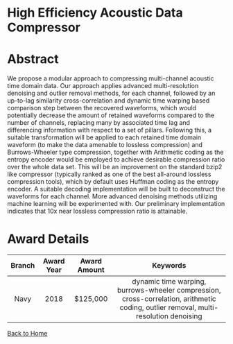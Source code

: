 
High Efficiency Acoustic Data Compressor
========================================

# Abstract


We propose a modular approach to compressing multi-channel acoustic time domain data. Our approach applies advanced multi-resolution denoising and outlier removal methods, for each channel, followed by an up-to-lag similarity cross-correlation and dynamic time warping based comparison step between the recovered waveforms, which would potentially decrease the amount of retained waveforms compared to the number of channels, replacing many by associated time lag and differencing information with respect to a set of pillars. Following this, a suitable transformation will be applied to each retained time domain waveform (to make the data amenable to lossless compression) and Burrows-Wheeler type compression, together with Arithmetic coding as the entropy encoder would be employed to achieve desirable compression ratio over the whole data set. This will be an improvement on the standard bzip2 like compressor (typically ranked as one of the best all-around lossless compression tools), which by default uses Huffman coding as the entropy encoder. A suitable decoding implementation will be built to deconstruct the waveforms for each channel. More advanced denoising methods utilizing machine learning will be experimented with. Our preliminary implementation indicates that 10x near lossless compression ratio is attainable.  

# Award Details

|Branch|Award Year|Award Amount|Keywords|
| :---: | :---: | :---: | :---: |
|Navy|2018|$125,000|dynamic time warping, burrows-wheeler compression, cross-correlation, arithmetic coding, outlier removal, multi-resolution denoising|
  
  


[Back to Home](https://github.com/chrischow/dod_sbir_awards/JH/#1977)